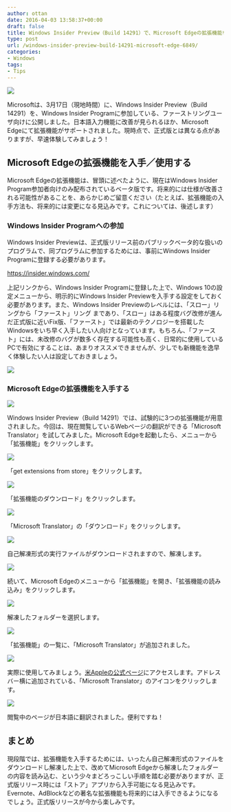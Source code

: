 ```yaml
---
author: ottan
date: 2016-04-03 13:58:37+00:00
draft: false
title: Windows Insider Preview（Build 14291）で、Microsoft Edgeの拡張機能を体験しよう！
type: post
url: /windows-insider-preview-build-14291-microsoft-edge-6849/
categories:
- Windows
tags:
- Tips
---
```


![](/images/2016/04/160423-571b755d0342c-1.png)






Microsoftは、3月17日（現地時間）に、Windows Insider Preview（Build 14291）を、Windows Insider Programに参加している、ファーストリングユーザ向けに公開しました。日本語入力機能に改善が見られるほか、Microsoft Edgeにて拡張機能がサポートされました。現時点で、正式版とは異なる点がありますが、早速体験してみましょう！





## Microsoft Edgeの拡張機能を入手／使用する





Microsoft Edgeの拡張機能は、冒頭に述べたように、現在はWindows Insider Program参加者向けのみ配布されているベータ版です。将来的には仕様が改善される可能性があることを、あらかじめご留意ください（たとえば、拡張機能の入手方法も、将来的には変更になる見込みです。これについては、後述します）





### Windows Insider Programへの参加





Windows Insider Previewは、正式版リリース前のパブリックベータ的な扱いのプログラムで、同プログラムに参加するためには、事前にWindows  Insider Programに登録する必要があります。



https://insider.windows.com/



上記リンクから、Windows Insider Programに登録した上で、Windows 10の設定メニューから、明示的にWindows Insider Previewを入手する設定をしておく必要があります。また、Windows Insider Previewのレベルには、「スロー」リングから「ファースト」リング
まであり、「スロー」はある程度バグ改修が進んだ正式版に近いFix版、「ファースト」では最新のテクノロジーを搭載したWindowsをいち早く入手したい人向けとなっています。もちろん、「ファースト」には、未改修のバグが数多く存在する可能性も高く、日常的に使用しているPCで有効にすることは、あまりオススメできませんが、少しでも新機能を逸早く体験したい人は設定しておきましょう。





![](/images/2016/04/160423-571b7561502d9-1.png)






### Microsoft Edgeの拡張機能を入手する





![](/images/2016/04/160423-571b7571c5a98-1.png)






Windows Insider Preview（Build 14291）では、試験的に3つの拡張機能が用意されました。今回は、現在閲覧しているWebページの翻訳ができる「Microsoft Translator」を試してみました。Microsoft Edgeを起動したら、メニューから「拡張機能」をクリックします。





![](/images/2016/04/160423-571b757d9ea29-1.png)






「get extensions from store」をクリックします。





![](/images/2016/04/160423-571b758ca1db2-1.png)






「拡張機能のダウンロード」をクリックします。





![](/images/2016/04/160423-571b759d7d4a1-1.png)






「Microsoft Translator」の「ダウンロード」をクリックします。





![](/images/2016/04/160423-571b75ac37050-1.png)






自己解凍形式の実行ファイルがダウンロードされますので、解凍します。





![](/images/2016/04/160423-571b75bb6a94d-1.png)






続いて、Microsoft Edgeのメニューから「拡張機能」を開き、「拡張機能の読み込み」をクリックします。





![](/images/2016/04/160423-571b75cb1f6fe.png)






解凍したフォルダーを選択します。





![](/images/2016/04/160423-571b75d08447f.png)






「拡張機能」の一覧に、「Microsoft Translator」が追加されました。





![](/images/2016/04/160423-571b75da2d658.png)






実際に使用してみましょう。[米Appleの公式ページ](http://www.apple.com/)にアクセスします。アドレスバー横に追加されている、「Microsoft Translator」のアイコンをクリックします。





![](/images/2016/04/160423-571b75e85115a-1.png)






閲覧中のページが日本語に翻訳されました。便利ですね！





## まとめ





現段階では、拡張機能を入手するためには、いったん自己解凍形式のファイルをダウンロードし解凍した上で、改めてMicrosoft Edgeから解凍したフォルダーの内容を読み込む、という少々まどろっこしい手順を踏む必要がありますが、正式版リリース時には「ストア」アプリから入手可能になる見込みです。Evernote、AdBlockなどの著名な拡張機能も将来的には入手できるようになるでしょう。正式版リリースが今から楽しみです。
